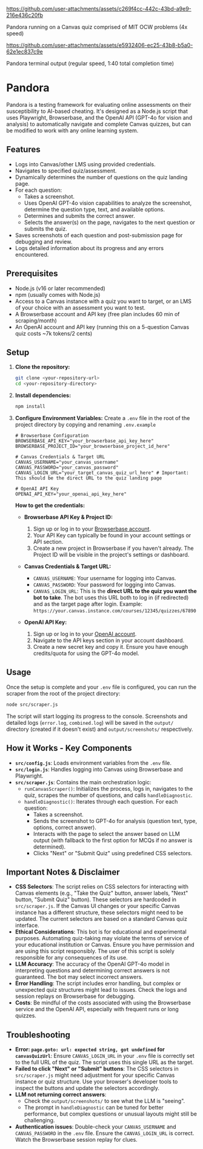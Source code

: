 https://github.com/user-attachments/assets/c269f4cc-442c-43bd-a9e9-216e436c20fb

Pandora running on a Canvas quiz comprised of MIT OCW problems (4x speed)

https://github.com/user-attachments/assets/e5932406-ec25-43b8-b5a0-62e1ec837c9e

Pandora terminal output (regular speed, 1:40 total completion time)

# Pandora

Pandora is a testing framework for evaluating online assessments on their susceptibility to AI-based cheating. It's designed as a Node.js script that uses Playwright, Browserbase, and the OpenAI API (GPT-4o for vision and analysis) to automatically navigate and complete Canvas quizzes, but can be modified to work with any online learning system.

## Features

*   Logs into Canvas/other LMS using provided credentials.
*   Navigates to specified quiz/assessment.
*   Dynamically determines the number of questions on the quiz landing page.
*   For each question:
    *   Takes a screenshot.
    *   Uses OpenAI GPT-4o vision capabilities to analyze the screenshot, determine the question type, text, and available options.
    *   Determines and submits the correct answer.
    *   Selects the answer(s) on the page, navigates to the next question or submits the quiz.
*   Saves screenshots of each question and post-submission page for debugging and review.
*   Logs detailed information about its progress and any errors encountered.

## Prerequisites

*   Node.js (v16 or later recommended)
*   npm (usually comes with Node.js)
*   Access to a Canvas instance with a quiz you want to target, or an LMS of your choice with an assessment you want to test.
*   A Browserbase account and API key (free plan includes 60 min of scraping/month)
*   An OpenAI account and API key (running this on a 5-question Canvas quiz costs ~7k tokens/2 cents)

## Setup

1.  **Clone the repository:**
    ```bash
    git clone <your-repository-url>
    cd <your-repository-directory>
    ```

2.  **Install dependencies:**
    ```bash
    npm install
    ```

3.  **Configure Environment Variables:**
    Create a `.env` file in the root of the project directory by copying and renaming `.env.example`

    ```env.example
    # Browserbase Configuration
    BROWSERBASE_API_KEY="your_browserbase_api_key_here"
    BROWSERBASE_PROJECT_ID="your_browserbase_project_id_here"

    # Canvas Credentials & Target URL
    CANVAS_USERNAME="your_canvas_username"
    CANVAS_PASSWORD="your_canvas_password"
    CANVAS_LOGIN_URL="your_target_canvas_quiz_url_here" # Important: This should be the direct URL to the quiz landing page

    # OpenAI API Key
    OPENAI_API_KEY="your_openai_api_key_here"
    ```

    **How to get the credentials:**

    *   **Browserbase API Key & Project ID:**
        1.  Sign up or log in to your [Browserbase account](https://www.browserbase.com).
        2.  Your API Key can typically be found in your account settings or API section.
        3.  Create a new project in Browserbase if you haven't already. The Project ID will be visible in the project's settings or dashboard.

    *   **Canvas Credentials & Target URL:**
        *   `CANVAS_USERNAME`: Your username for logging into Canvas.
        *   `CANVAS_PASSWORD`: Your password for logging into Canvas.
        *   `CANVAS_LOGIN_URL`: This is the **direct URL to the quiz you want the bot to take**. The bot uses this URL both to log in (if redirected) and as the target page after login. Example: `https://your.canvas.instance.com/courses/12345/quizzes/67890`

    *   **OpenAI API Key:**
        1.  Sign up or log in to your [OpenAI account](https://platform.openai.com/).
        2.  Navigate to the API keys section in your account dashboard.
        3.  Create a new secret key and copy it. Ensure you have enough credits/quota for using the GPT-4o model.

## Usage

Once the setup is complete and your `.env` file is configured, you can run the scraper from the root of the project directory:

```bash
node src/scraper.js
```

The script will start logging its progress to the console. Screenshots and detailed logs (`error.log`, `combined.log`) will be saved in the `output/` directory (created if it doesn't exist) and `output/screenshots/` respectively.

## How it Works - Key Components

*   **`src/config.js`**: Loads environment variables from the `.env` file.
*   **`src/login.js`**: Handles logging into Canvas using Browserbase and Playwright.
*   **`src/scraper.js`**: Contains the main orchestration logic:
    *   `runCanvasScraper()`: Initializes the process, logs in, navigates to the quiz, scrapes the number of questions, and calls `handleDiagnostic`.
    *   `handleDiagnostic()`: Iterates through each question. For each question:
        *   Takes a screenshot.
        *   Sends the screenshot to GPT-4o for analysis (question text, type, options, correct answer).
        *   Interacts with the page to select the answer based on LLM output (with fallback to the first option for MCQs if no answer is determined).
        *   Clicks "Next" or "Submit Quiz" using predefined CSS selectors.

## Important Notes & Disclaimer

*   **CSS Selectors**: The script relies on CSS selectors for interacting with Canvas elements (e.g., "Take the Quiz" button, answer labels, "Next" button, "Submit Quiz" button). These selectors are hardcoded in `src/scraper.js`. If the Canvas UI changes or your specific Canvas instance has a different structure, these selectors might need to be updated. The current selectors are based on a standard Canvas quiz interface.
*   **Ethical Considerations**: This bot is for educational and experimental purposes. Automating quiz-taking may violate the terms of service of your educational institution or Canvas. Ensure you have permission and are using this script responsibly. The user of this script is solely responsible for any consequences of its use.
*   **LLM Accuracy**: The accuracy of the OpenAI GPT-4o model in interpreting questions and determining correct answers is not guaranteed. The bot may select incorrect answers.
*   **Error Handling**: The script includes error handling, but complex or unexpected quiz structures might lead to issues. Check the logs and session replays on Browserbase for debugging.
*   **Costs**: Be mindful of the costs associated with using the Browserbase service and the OpenAI API, especially with frequent runs or long quizzes.

## Troubleshooting

*   **Error: `page.goto: url: expected string, got undefined` for `canvasQuizUrl`**: Ensure `CANVAS_LOGIN_URL` in your `.env` file is correctly set to the full URL of the quiz. The script uses this single URL as the target.
*   **Failed to click "Next" or "Submit" buttons**: The CSS selectors in `src/scraper.js` might need adjustment for your specific Canvas instance or quiz structure. Use your browser's developer tools to inspect the buttons and update the selectors accordingly.
*   **LLM not returning correct answers**:
    *   Check the `output/screenshots/` to see what the LLM is "seeing".
    *   The prompt in `handleDiagnostic` can be tuned for better performance, but complex questions or unusual layouts might still be challenging.
*   **Authentication issues**: Double-check your `CANVAS_USERNAME` and `CANVAS_PASSWORD` in the `.env` file. Ensure the `CANVAS_LOGIN_URL` is correct. Watch the Browserbase session replay for clues. 
